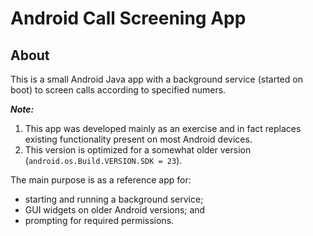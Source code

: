 # Android Call Screening App

## About

This is a small Android Java app with a background service (started on boot) to screen calls
according to specified numers.
 
***Note:***

1. This app was developed mainly as an exercise and in fact replaces existing functionality
present on most Android devices.
1. This version is optimized for a somewhat older version (``android.os.Build.VERSION.SDK = 23``).

The main purpose is as a reference app for:

* starting and running a background service;
* GUI widgets on older Android versions; and
* prompting for required permissions.


